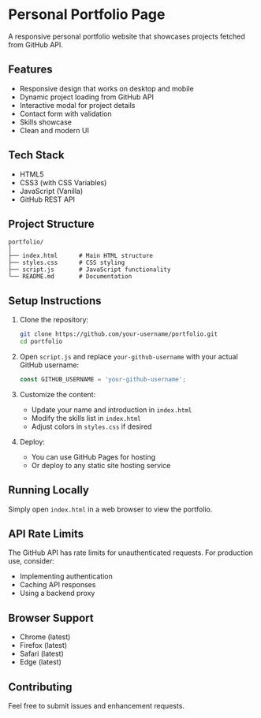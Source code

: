 # Personal Portfolio Page

A responsive personal portfolio website that showcases projects fetched from GitHub API.

## Features

- Responsive design that works on desktop and mobile
- Dynamic project loading from GitHub API
- Interactive modal for project details
- Contact form with validation
- Skills showcase
- Clean and modern UI

## Tech Stack

- HTML5
- CSS3 (with CSS Variables)
- JavaScript (Vanilla)
- GitHub REST API

## Project Structure

```
portfolio/
│
├── index.html      # Main HTML structure
├── styles.css      # CSS styling
├── script.js       # JavaScript functionality
└── README.md       # Documentation
```

## Setup Instructions

1. Clone the repository:
   ```bash
   git clone https://github.com/your-username/portfolio.git
   cd portfolio
   ```

2. Open `script.js` and replace `your-github-username` with your actual GitHub username:
   ```javascript
   const GITHUB_USERNAME = 'your-github-username';
   ```

3. Customize the content:
   - Update your name and introduction in `index.html`
   - Modify the skills list in `index.html`
   - Adjust colors in `styles.css` if desired

4. Deploy:
   - You can use GitHub Pages for hosting
   - Or deploy to any static site hosting service

## Running Locally

Simply open `index.html` in a web browser to view the portfolio.

## API Rate Limits

The GitHub API has rate limits for unauthenticated requests. For production use, consider:
- Implementing authentication
- Caching API responses
- Using a backend proxy

## Browser Support

- Chrome (latest)
- Firefox (latest)
- Safari (latest)
- Edge (latest)

## Contributing

Feel free to submit issues and enhancement requests.
